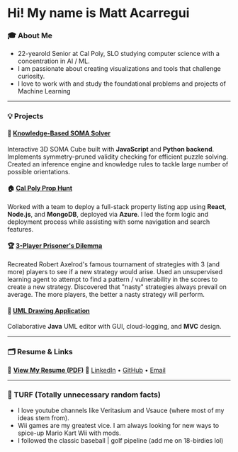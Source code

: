 # Hi! My name is Matt Acarregui

### 🎓 About Me
- 22-yearold Senior at Cal Poly, SLO studying computer science with a concentration in AI / ML.
- I am passionate about creating visualizations and tools that challenge curiosity.
- I love to work with and study the foundational problems and projects of Machine Learning

---

### 💡 Projects

#### 🧩 [Knowledge-Based SOMA Solver](https://github.com/macarreg/soma-solver)
Interactive 3D SOMA Cube built with **JavaScript** and **Python backend**.  
Implements symmetry-pruned validity checking for efficient puzzle solving.
Created an inference engine and knowledge rules to tackle large number of possible orientations.

#### 🏠 [Cal Poly Prop Hunt](https://kind-mushroom-09c109a1e.6.azurestaticapps.net/)
Worked with a team to deploy a full-stack property listing app using **React**, **Node.js**, and **MongoDB**, deployed via **Azure**.
I led the form logic and deployment process while assisting with some navigation and search features.

#### 🏆 [3-Player Prisoner's Dilemma](https://github.com/macarreg/PrisonersDilemma)
Recreated Robert Axelrod's famous tournament of strategies with 3 (and more) players to see if a new strategy would arise.
Used an unsupervised learning agent to attempt to find a pattern / vulnerability in the scores to create a new strategy. 
Discovered that "nasty" strategies always prevail on average. The more players, the better a nasty strategy will perform.

#### 🧱 [UML Drawing Application](https://github.com/macarreg/uml-drawer)
Collaborative **Java** UML editor with GUI, cloud-logging, and **MVC** design.

---

### 🗂 Resume & Links
📄 [**View My Resume (PDF)**](https://github.com/macarreg/macarreg/blob/main/Matt_Acarregui_Resume2025.pdf)
🔗 [LinkedIn](https://www.linkedin.com/in/matt-acarregui) • [GitHub](https://github.com/macarreg) • [Email](mailto:macarreg@calpoly.edu)

---

### 🧠 TURF (Totally unnecessary random facts)
- I love youtube channels like Veritasium and Vsauce (where most of my ideas stem from).
- Wii games are my greatest vice. I am always looking for new ways to spice-up Mario Kart Wii with mods.
- I followed the classic baseball | golf pipeline (add me on 18-birdies lol)
